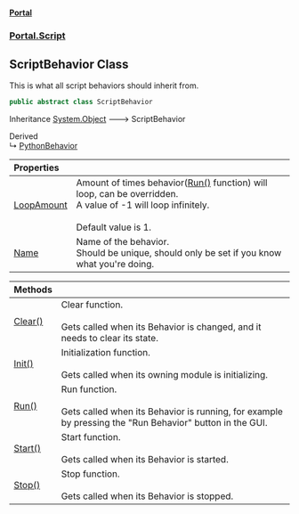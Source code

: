 #### [Portal](index.md 'index')
### [Portal.Script](Portal.Script.md 'Portal.Script')

## ScriptBehavior Class

This is what all script behaviors should inherit from.

```csharp
public abstract class ScriptBehavior
```

Inheritance [System.Object](https://docs.microsoft.com/en-us/dotnet/api/System.Object 'System.Object') &#129106; ScriptBehavior

Derived  
&#8627; [PythonBehavior](PythonBehavior.md 'Portal.Script.Languages.PythonBehavior')

| Properties | |
| :--- | :--- |
| [LoopAmount](ScriptBehavior.LoopAmount.md 'Portal.Script.ScriptBehavior.LoopAmount') | Amount of times behavior([Run()](ScriptBehavior.Run().md 'Portal.Script.ScriptBehavior.Run()') function) will loop, can be overridden.<br/>A value of -1 will loop infinitely.<br/><br/>Default value is 1. |
| [Name](ScriptBehavior.Name.md 'Portal.Script.ScriptBehavior.Name') | Name of the behavior.<br/>Should be unique, should only be set if you know what you're doing. |

| Methods | |
| :--- | :--- |
| [Clear()](ScriptBehavior.Clear().md 'Portal.Script.ScriptBehavior.Clear()') | Clear function.<br/><br/>Gets called when its Behavior is changed, and it needs to clear its state. |
| [Init()](ScriptBehavior.Init().md 'Portal.Script.ScriptBehavior.Init()') | Initialization function.<br/><br/>Gets called when its owning module is initializing. |
| [Run()](ScriptBehavior.Run().md 'Portal.Script.ScriptBehavior.Run()') | Run function.<br/><br/>Gets called when its Behavior is running, for example by pressing the "Run Behavior" button in the GUI. |
| [Start()](ScriptBehavior.Start().md 'Portal.Script.ScriptBehavior.Start()') | Start function.<br/><br/>Gets called when its Behavior is started. |
| [Stop()](ScriptBehavior.Stop().md 'Portal.Script.ScriptBehavior.Stop()') | Stop function.<br/><br/>Gets called when its Behavior is stopped. |
